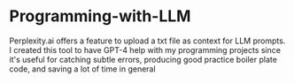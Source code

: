 # Programming-with-LLM
Perplexity.ai offers a feature to upload a txt file as context for LLM prompts. I created this tool to have GPT-4 help with my programming projects since it's useful for catching subtle errors, producing good practice boiler plate code, and saving a lot of time in general 
